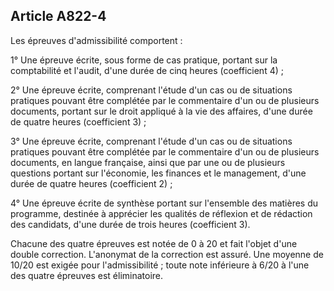 Article A822-4
----
Les épreuves d'admissibilité comportent :

1° Une épreuve écrite, sous forme de cas pratique, portant sur la comptabilité
et l'audit, d'une durée de cinq heures (coefficient 4) ;

2° Une épreuve écrite, comprenant l'étude d'un cas ou de situations pratiques
pouvant être complétée par le commentaire d'un ou de plusieurs documents,
portant sur le droit appliqué à la vie des affaires, d'une durée de quatre
heures (coefficient 3) ;

3° Une épreuve écrite, comprenant l'étude d'un cas ou de situations pratiques
pouvant être complétée par le commentaire d'un ou de plusieurs documents, en
langue française, ainsi que par une ou de plusieurs questions portant sur
l'économie, les finances et le management, d'une durée de quatre heures
(coefficient 2) ;

4° Une épreuve écrite de synthèse portant sur l'ensemble des matières du
programme, destinée à apprécier les qualités de réflexion et de rédaction des
candidats, d'une durée de trois heures (coefficient 3).

Chacune des quatre épreuves est notée de 0 à 20 et fait l'objet d'une double
correction. L'anonymat de la correction est assuré. Une moyenne de 10/20 est
exigée pour l'admissibilité ; toute note inférieure à 6/20 à l'une des quatre
épreuves est éliminatoire.
